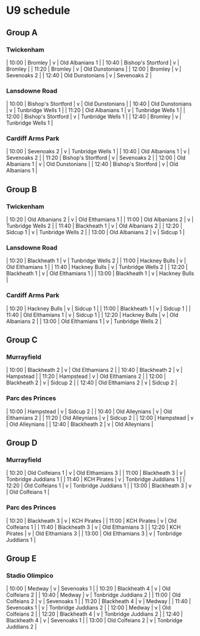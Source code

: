 # U9 schedule

## Group A

### Twickenham

| 10:00 | Bromley | v | Old Albanians 1 |
| 10:40 | Bishop's Stortford | v | Bromley |
| 11:20 | Bromley | v | Old Dunstonians |
| 12:00 | Bromley | v | Sevenoaks 2 |
| 12:40 | Old Dunstonians | v | Sevenoaks 2 |

### Lansdowne Road

| 10:00 | Bishop's Stortford | v | Old Dunstonians |
| 10:40 | Old Dunstonians | v | Tunbridge Wells 1 |
| 11:20 | Old Albanians 1 | v | Tunbridge Wells 1 |
| 12:00 | Bishop's Stortford | v | Tunbridge Wells 1 |
| 12:40 | Bromley | v | Tunbridge Wells 1 |

### Cardiff Arms Park

| 10:00 | Sevenoaks 2 | v | Tunbridge Wells 1 |
| 10:40 | Old Albanians 1 | v | Sevenoaks 2 |
| 11:20 | Bishop's Stortford | v | Sevenoaks 2 |
| 12:00 | Old Albanians 1 | v | Old Dunstonians |
| 12:40 | Bishop's Stortford | v | Old Albanians 1 |

## Group B

### Twickenham

| 10:20 | Old Albanians 2 | v | Old Elthamians 1 |
| 11:00 | Old Albanians 2 | v | Tunbridge Wells 2 |
| 11:40 | Blackheath 1 | v | Old Albanians 2 |
| 12:20 | Sidcup 1 | v | Tunbridge Wells 2 |
| 13:00 | Old Albanians 2 | v | Sidcup 1 |

### Lansdowne Road

| 10:20 | Blackheath 1 | v | Tunbridge Wells 2 |
| 11:00 | Hackney Bulls | v | Old Elthamians 1 |
| 11:40 | Hackney Bulls | v | Tunbridge Wells 2 |
| 12:20 | Blackheath 1 | v | Old Elthamians 1 |
| 13:00 | Blackheath 1 | v | Hackney Bulls |

### Cardiff Arms Park

| 10:20 | Hackney Bulls | v | Sidcup 1 |
| 11:00 | Blackheath 1 | v | Sidcup 1 |
| 11:40 | Old Elthamians 1 | v | Sidcup 1 |
| 12:20 | Hackney Bulls | v | Old Albanians 2 |
| 13:00 | Old Elthamians 1 | v | Tunbridge Wells 2 |

## Group C

### Murrayfield

| 10:00 | Blackheath 2 | v | Old Elthamians 2 |
| 10:40 | Blackheath 2 | v | Hampstead |
| 11:20 | Hampstead | v | Old Elthamians 2 |
| 12:00 | Blackheath 2 | v | Sidcup 2 |
| 12:40 | Old Elthamians 2 | v | Sidcup 2 |

### Parc des Princes

| 10:00 | Hampstead | v | Sidcup 2 |
| 10:40 | Old Alleynians | v | Old Elthamians 2 |
| 11:20 | Old Alleynians | v | Sidcup 2 |
| 12:00 | Hampstead | v | Old Alleynians |
| 12:40 | Blackheath 2 | v | Old Alleynians |

## Group D

### Murrayfield

| 10:20 | Old Colfeians 1 | v | Old Elthamians 3 |
| 11:00 | Blackheath 3 | v | Tonbridge Juddians 1 |
| 11:40 | KCH Pirates | v | Tonbridge Juddians 1 |
| 12:20 | Old Colfeians 1 | v | Tonbridge Juddians 1 |
| 13:00 | Blackheath 3 | v | Old Colfeians 1 |

### Parc des Princes

| 10:20 | Blackheath 3 | v | KCH Pirates |
| 11:00 | KCH Pirates | v | Old Colfeians 1 |
| 11:40 | Blackheath 3 | v | Old Elthamians 3 |
| 12:20 | KCH Pirates | v | Old Elthamians 3 |
| 13:00 | Old Elthamians 3 | v | Tonbridge Juddians 1 |

## Group E

### Stadio Olimpico

| 10:00 | Medway | v | Sevenoaks 1 |
| 10:20 | Blackheath 4 | v | Old Colfeians 2 |
| 10:40 | Medway | v | Tonbridge Juddians 2 |
| 11:00 | Old Colfeians 2 | v | Sevenoaks 1 |
| 11:20 | Blackheath 4 | v | Medway |
| 11:40 | Sevenoaks 1 | v | Tonbridge Juddians 2 |
| 12:00 | Medway | v | Old Colfeians 2 |
| 12:20 | Blackheath 4 | v | Tonbridge Juddians 2 |
| 12:40 | Blackheath 4 | v | Sevenoaks 1 |
| 13:00 | Old Colfeians 2 | v | Tonbridge Juddians 2 |
